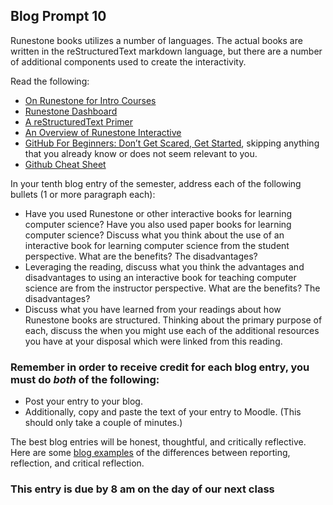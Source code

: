 ## Blog Prompt 10

Runestone books utilizes a number of languages. The actual books are written in the reStructuredText markdown language, but there are a number of additional components used to create the interactivity.

Read the following:
- [On Runestone for Intro Courses](http://runestoneinteractive.org/2019/05/13/runestone_intro.html)
- [Runestone Dashboard](http://runestoneinteractive.org/2019/04/05/dashboard.html)
- [A reStructuredText Primer](https://getnikola.com/quickstart.html)
- [An Overview of Runestone Interactive](https://interactivepython.org/runestone/static/overview/overview.html)
- [GitHub For Beginners: Don’t Get Scared, Get Started](https://readwrite.com/2013/09/30/understanding-github-a-journey-for-beginners-part-1/), skipping anything that you already know or does not seem relevant to you.
- [Github Cheat Sheet](https://education.github.com/git-cheat-sheet-education.pdf)

In your tenth blog entry of the semester, address each of the following bullets (1 or more paragraph each):
- Have you used Runestone or other interactive books for learning computer science? Have you also used paper books for learning computer science? Discuss what you think about the use of an interactive book for learning computer science from the student perspective. What are the benefits? The disadvantages?
- Leveraging the reading, discuss what you think the advantages and disadvantages to using an interactive book for teaching computer science are from the instructor perspective. What are the benefits? The disadvantages?
- Discuss what you have learned from your readings about how Runestone books are structured. Thinking about the primary purpose of each, discuss the when you might use each of the additional resources you have at your disposal which were linked from this reading.

### Remember in order to receive credit for each blog entry, you must do *both* of the following:

  - Post your entry to your blog.
  - Additionally, copy and paste the text of your entry to Moodle. (This should only take a couple of minutes.)

The best blog entries will be honest, thoughtful, and critically reflective. Here are some [blog examples](blogreflection.md)
of the differences between reporting, reflection, and critical reflection.

### This entry is due by 8 am on the day of our next class
